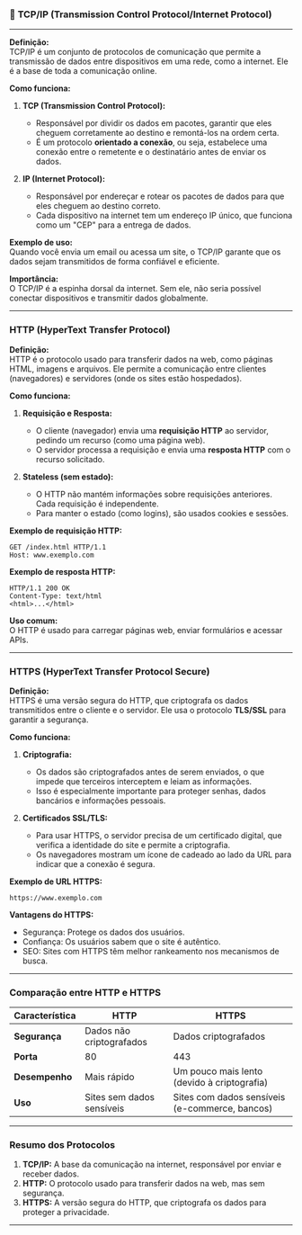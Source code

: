 ### 💾 **TCP/IP (Transmission Control Protocol/Internet Protocol)**

---

**Definição:**  
TCP/IP é um conjunto de protocolos de comunicação que permite a transmissão de dados entre dispositivos em uma rede, como a internet. Ele é a base de toda a comunicação online.

**Como funciona:**
1. **TCP (Transmission Control Protocol):**  
   - Responsável por dividir os dados em pacotes, garantir que eles cheguem corretamente ao destino e remontá-los na ordem certa.  
   - É um protocolo **orientado a conexão**, ou seja, estabelece uma conexão entre o remetente e o destinatário antes de enviar os dados.

2. **IP (Internet Protocol):**  
   - Responsável por endereçar e rotear os pacotes de dados para que eles cheguem ao destino correto.  
   - Cada dispositivo na internet tem um endereço IP único, que funciona como um "CEP" para a entrega de dados.

**Exemplo de uso:**  
Quando você envia um email ou acessa um site, o TCP/IP garante que os dados sejam transmitidos de forma confiável e eficiente.

**Importância:**  
O TCP/IP é a espinha dorsal da internet. Sem ele, não seria possível conectar dispositivos e transmitir dados globalmente.

---

### **HTTP (HyperText Transfer Protocol)**
**Definição:**  
HTTP é o protocolo usado para transferir dados na web, como páginas HTML, imagens e arquivos. Ele permite a comunicação entre clientes (navegadores) e servidores (onde os sites estão hospedados).

**Como funciona:**
1. **Requisição e Resposta:**  
   - O cliente (navegador) envia uma **requisição HTTP** ao servidor, pedindo um recurso (como uma página web).  
   - O servidor processa a requisição e envia uma **resposta HTTP** com o recurso solicitado.

2. **Stateless (sem estado):**  
   - O HTTP não mantém informações sobre requisições anteriores. Cada requisição é independente.  
   - Para manter o estado (como logins), são usados cookies e sessões.

**Exemplo de requisição HTTP:**
```
GET /index.html HTTP/1.1
Host: www.exemplo.com
```
**Exemplo de resposta HTTP:**
```
HTTP/1.1 200 OK
Content-Type: text/html
<html>...</html>
```

**Uso comum:**  
O HTTP é usado para carregar páginas web, enviar formulários e acessar APIs.

---

### **HTTPS (HyperText Transfer Protocol Secure)**
**Definição:**  
HTTPS é uma versão segura do HTTP, que criptografa os dados transmitidos entre o cliente e o servidor. Ele usa o protocolo **TLS/SSL** para garantir a segurança.

**Como funciona:**
1. **Criptografia:**  
   - Os dados são criptografados antes de serem enviados, o que impede que terceiros interceptem e leiam as informações.  
   - Isso é especialmente importante para proteger senhas, dados bancários e informações pessoais.

2. **Certificados SSL/TLS:**  
   - Para usar HTTPS, o servidor precisa de um certificado digital, que verifica a identidade do site e permite a criptografia.  
   - Os navegadores mostram um ícone de cadeado ao lado da URL para indicar que a conexão é segura.

**Exemplo de URL HTTPS:**
```
https://www.exemplo.com
```

**Vantagens do HTTPS:**
- Segurança: Protege os dados dos usuários.  
- Confiança: Os usuários sabem que o site é autêntico.  
- SEO: Sites com HTTPS têm melhor rankeamento nos mecanismos de busca.

---

### **Comparação entre HTTP e HTTPS**
| Característica       | HTTP                          | HTTPS                         |
|----------------------|-------------------------------|-------------------------------|
| **Segurança**        | Dados não criptografados      | Dados criptografados          |
| **Porta**            | 80                            | 443                           |
| **Desempenho**       | Mais rápido                   | Um pouco mais lento (devido à criptografia) |
| **Uso**              | Sites sem dados sensíveis     | Sites com dados sensíveis (e-commerce, bancos) |

---

### **Resumo dos Protocolos**
1. **TCP/IP:** A base da comunicação na internet, responsável por enviar e receber dados.  
2. **HTTP:** O protocolo usado para transferir dados na web, mas sem segurança.  
3. **HTTPS:** A versão segura do HTTP, que criptografa os dados para proteger a privacidade.

---

